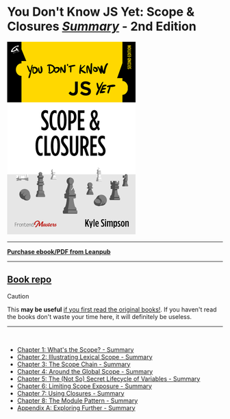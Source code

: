 # You Don't Know JS Yet: Scope & Closures <ins>**_Summary_**</ins> - 2nd Edition

<img src="images/cover.png" width="300">

---

**[Purchase ebook/PDF from Leanpub](https://leanpub.com/ydkjsy-scope-closures)**

---

## <a href="https://github.com/getify/You-Dont-Know-JS/tree/2nd-ed/scope-closures">Book repo</a>

> [!CAUTION]
> This **may be useful** <ins>if you first read the <a href="https://github.com/getify/You-Dont-Know-JS">original books!</a></ins>.
> If you haven't read the books don't waste your time here, it will definitely be useless.

---

<br>

- [Chapter 1: What's the Scope? - Summary](ch1-summary.md)
- [Chapter 2: Illustrating Lexical Scope - Summary](ch2-summary.md)
- [Chapter 3: The Scope Chain - Summary](ch3-summary.md)
- [Chapter 4: Around the Global Scope - Summary](ch4-summary.md)
- [Chapter 5: The (Not So) Secret Lifecycle of Variables - Summary](ch5-summary.md)
- [Chapter 6: Limiting Scope Exposure - Summary](ch6-summary.md)
- [Chapter 7: Using Closures - Summary](ch7-summary.md)
- [Chapter 8: The Module Pattern - Summary](ch8-summary.md)
- [Appendix A: Exploring Further - Summary](apA-summary.md)
